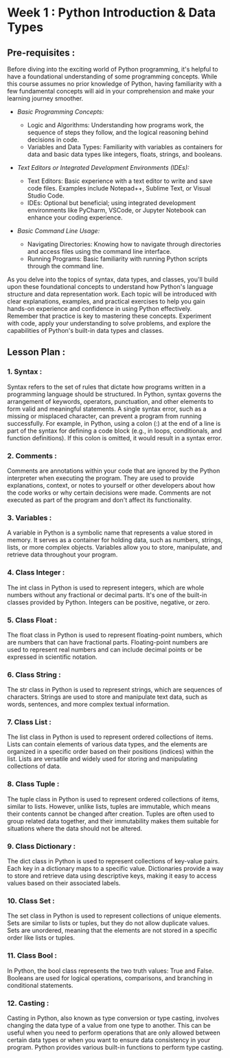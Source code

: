 # Week 1 : Python Introduction & Data Types

## Pre-requisites :

Before diving into the exciting world of Python programming, it's helpful to have a foundational understanding of some programming concepts. While this course assumes no prior knowledge of Python, having familiarity with a few fundamental concepts will aid in your comprehension and make your learning journey smoother.

* *Basic Programming Concepts:*
  - Logic and Algorithms: Understanding how programs work, the sequence of steps they follow, and the logical reasoning behind decisions in code.
  - Variables and Data Types: Familiarity with variables as containers for data and basic data types like integers, floats, strings, and booleans.

* *Text Editors or Integrated Development Environments (IDEs):*
  - Text Editors: Basic experience with a text editor to write and save code files. Examples include Notepad++, Sublime Text, or Visual Studio Code.
  - IDEs: Optional but beneficial; using integrated development environments like PyCharm, VSCode, or Jupyter Notebook can enhance your coding experience.

* *Basic Command Line Usage:*
  - Navigating Directories: Knowing how to navigate through directories and access files using the command line interface.
  - Running Programs: Basic familiarity with running Python scripts through the command line.

As you delve into the topics of syntax, data types, and classes, you'll build upon these foundational concepts to understand how Python's language structure and data representation work. Each topic will be introduced with clear explanations, examples, and practical exercises to help you gain hands-on experience and confidence in using Python effectively.
Remember that practice is key to mastering these concepts. Experiment with code, apply your understanding to solve problems, and explore the capabilities of Python's built-in data types and classes.

## Lesson Plan :
### 1.	Syntax :
Syntax refers to the set of rules that dictate how programs written in a programming language should be structured. In Python, syntax governs the arrangement of keywords, operators, punctuation, and other elements to form valid and meaningful statements. A single syntax error, such as a missing or misplaced character, can prevent a program from running successfully.
For example, in Python, using a colon (:) at the end of a line is part of the syntax for defining a code block (e.g., in loops, conditionals, and function definitions). If this colon is omitted, it would result in a syntax error.

### 2.	Comments :
Comments are annotations within your code that are ignored by the Python interpreter when executing the program. They are used to provide explanations, context, or notes to yourself or other developers about how the code works or why certain decisions were made. Comments are not executed as part of the program and don't affect its functionality.

### 3.	Variables :
A variable in Python is a symbolic name that represents a value stored in memory. It serves as a container for holding data, such as numbers, strings, lists, or more complex objects. Variables allow you to store, manipulate, and retrieve data throughout your program.

### 4.	Class Integer :
The int class in Python is used to represent integers, which are whole numbers without any fractional or decimal parts. It's one of the built-in classes provided by Python. Integers can be positive, negative, or zero.

### 5.	Class Float :
The float class in Python is used to represent floating-point numbers, which are numbers that can have fractional parts. Floating-point numbers are used to represent real numbers and can include decimal points or be expressed in scientific notation.

### 6.	Class String :
The str class in Python is used to represent strings, which are sequences of characters. Strings are used to store and manipulate text data, such as words, sentences, and more complex textual information.

### 7.	Class List :
The list class in Python is used to represent ordered collections of items. Lists can contain elements of various data types, and the elements are organized in a specific order based on their positions (indices) within the list. Lists are versatile and widely used for storing and manipulating collections of data.

### 8.	Class Tuple :
The tuple class in Python is used to represent ordered collections of items, similar to lists. However, unlike lists, tuples are immutable, which means their contents cannot be changed after creation. Tuples are often used to group related data together, and their immutability makes them suitable for situations where the data should not be altered.

### 9.	Class Dictionary :
The dict class in Python is used to represent collections of key-value pairs. Each key in a dictionary maps to a specific value. Dictionaries provide a way to store and retrieve data using descriptive keys, making it easy to access values based on their associated labels.

### 10.	Class Set :
The set class in Python is used to represent collections of unique elements. Sets are similar to lists or tuples, but they do not allow duplicate values. Sets are unordered, meaning that the elements are not stored in a specific order like lists or tuples.

### 11.	Class Bool :
In Python, the bool class represents the two truth values: True and False. Booleans are used for logical operations, comparisons, and branching in conditional statements.

### 12.	Casting :
Casting in Python, also known as type conversion or type casting, involves changing the data type of a value from one type to another. This can be useful when you need to perform operations that are only allowed between certain data types or when you want to ensure data consistency in your program. Python provides various built-in functions to perform type casting.
